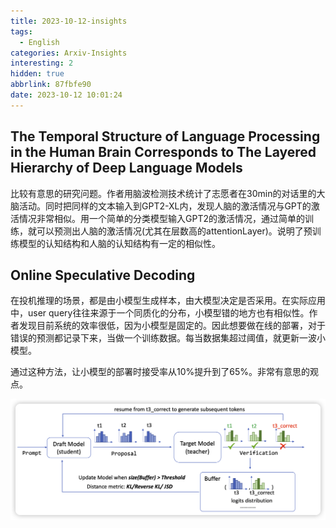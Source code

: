 ```yaml
---
title: 2023-10-12-insights
tags:
  - English
categories: Arxiv-Insights
interesting: 2
hidden: true
abbrlink: 87fbfe90
date: 2023-10-12 10:01:24
---
```


## The Temporal Structure of Language Processing in the Human Brain Corresponds to The Layered Hierarchy of Deep Language Models

比较有意思的研究问题。作者用脑波检测技术统计了志愿者在30min的对话里的大脑活动。同时把同样的文本输入到GPT2-XL内，发现人脑的激活情况与GPT的激活情况非常相似。用一个简单的分类模型输入GPT2的激活情况，通过简单的训练，就可以预测出人脑的激活情况(尤其在层数高的attentionLayer)。说明了预训练模型的认知结构和人脑的认知结构有一定的相似性。



## Online Speculative Decoding

在投机推理的场景，都是由小模型生成样本，由大模型决定是否采用。在实际应用中，user query往往来源于一个同质化的分布，小模型错的地方也有相似性。作者发现目前系统的效率很低，因为小模型是固定的。因此想要做在线的部署，对于错误的预测都记录下来，当做一个训练数据。每当数据集超过阈值，就更新一波小模型。

通过这种方法，让小模型的部署时接受率从10%提升到了65%。非常有意思的观点。

<img src="../../files/images/arxiv-insights/2023-10-12/online.png">
